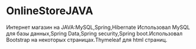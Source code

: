 # OnlineStoreJAVA
Интернет магазин на JAVA:MySQL,Spring,Hibernate
Использовал MySQL для базы данных,Spring Data,Spring security,Spring boot.Использовал Bootstrap на некоторых страницах.Thymeleaf для html страниц.
